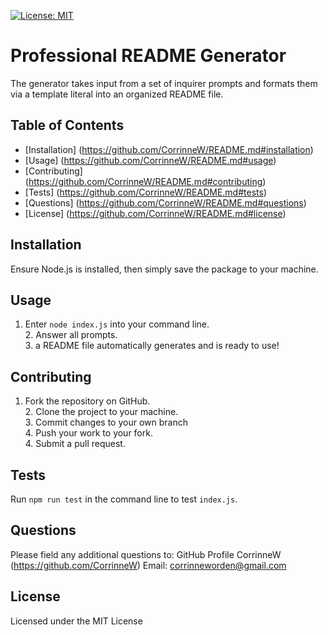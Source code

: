 [![License: MIT](https://img.shields.io/badge/License-MIT-yellow.svg)](https://opensource.org/licenses/MIT)

 # Professional README Generator  
 The generator takes input from a set of inquirer prompts and formats them via a template literal into an organized README file. 

 ## Table of Contents  
 * [Installation] (https://github.com/CorrinneW/README.md#installation)
 * [Usage] (https://github.com/CorrinneW/README.md#usage)
 * [Contributing] (https://github.com/CorrinneW/README.md#contributing)
 * [Tests] (https://github.com/CorrinneW/README.md#tests)
 * [Questions] (https://github.com/CorrinneW/README.md#questions)
 * [License] (https://github.com/CorrinneW/README.md#license)

 ## Installation  
 Ensure Node.js is installed, then simply save the package to your machine. 

 ## Usage  
 1. Enter ```node index.js``` into your command line.<br/>2. Answer all prompts.<br/>3. a README file automatically generates and is ready to use!  

 ## Contributing  
 1. Fork the repository on GitHub.<br/>2. Clone the project to your machine.<br/>3. Commit changes to your own branch<br/>4. Push your work to your fork.<br/>4. Submit a pull request.  

 ## Tests  
 Run ```npm run test``` in the command line to test ```index.js```. 

 ## Questions  
 Please field any additional questions to: GitHub Profile CorrinneW (https://github.com/CorrinneW) Email: corrinneworden@gmail.com
 
 ## License
 Licensed under the MIT License
